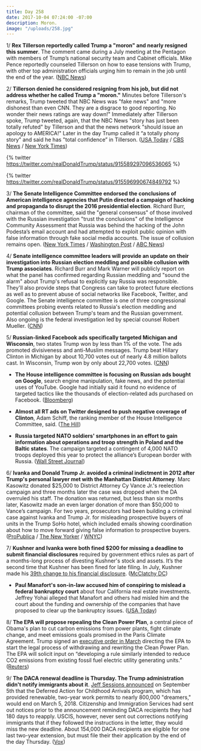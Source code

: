 ```yaml
---
title: Day 258
date: 2017-10-04 07:24:00 -07:00
description: Moron.
image: "/uploads/258.jpg"
---
```


1/ **Rex Tillerson reportedly called Trump a "moron" and nearly resigned this summer**. The comment came during a July meeting at the Pentagon with members of Trump’s national security team and Cabinet officials. Mike Pence reportedly counseled Tillerson on how to ease tensions with Trump, with other top administration officials urging him to remain in the job until the end of the year. ([NBC News](https://www.nbcnews.com/politics/white-house/tillerson-s-fury-trump-required-intervention-pence-n806451))

2/ **Tillerson denied he considered resigning from his job, but did not address whether he called Trump a "moron."** Minutes before Tillerson's remarks, Trump tweeted that NBC News was "fake news" and "more dishonest than even CNN. They are a disgrace to good reporting. No wonder their news ratings are way down!" Immediately after Tillerson spoke, Trump tweeted, again, that the NBC News "story has just been totally refuted" by Tillerson and that the news network "should issue an apology to AMERICA!" Later in the day Trump called it “a totally phony story” and said he has "total confidence” in Tillerson. ([USA Today](https://www.usatoday.com/story/news/politics/onpolitics/2017/10/04/report-secretary-state-rex-tillerson-called-president-trump-moron/730924001/) / [CBS News](https://www.cbsnews.com/news/rex-tillerson-statement-2017-09-04-live-updates/) / [New York Times](https://www.nytimes.com/2017/10/04/us/politics/tillerson-trump-secretary-state.html))

{% twitter https://twitter.com/realDonaldTrump/status/915589297096536065 %}

{% twitter https://twitter.com/realDonaldTrump/status/915596990674849792 %}

3/ **The Senate Intelligence Committee endorsed the conclusions of American intelligence agencies that Putin directed a campaign of hacking and propaganda to disrupt the 2016 presidential election**. Richard Burr, chairman of the committee, said the "general consensus" of those involved with the Russian investigation "trust the conclusions" of the Intelligence Community Assessment that Russia was behind the hacking of the John Podesta’s email account and had attempted to exploit public opinion with false information through fake social media accounts. The issue of collusion remains open. ([New York Times](https://www.nytimes.com/2017/10/04/us/politics/senate-intelligence-committee-russia-election-trump.html) / [Washington Post](https://www.washingtonpost.com/powerpost/senate-intelligence-committee-leaders-russia-did-interfere-in-2016-elections/2017/10/04/1459291c-a91f-11e7-850e-2bdd1236be5d_story.html) / [ABC News](http://abcnews.go.com/Politics/senate-update-russia-investigation-expected-today/story?id=50274845))

4/ **Senate intelligence committee leaders will provide an update on their investigation into Russian election meddling and possible collusion with Trump associates**. Richard Burr and Mark Warner will publicly report on what the panel has confirmed regarding Russian meddling and "sound the alarm" about Trump's refusal to explicitly say Russia was responsible. They'll also provide steps that Congress can take to protect future elections as well as to prevent abuse of social networks like Facebook, Twitter, and Google. The Senate intelligence committee is one of three congressional committees probing events related to Russia's election meddling and potential collusion between Trump's team and the Russian government. Also ongoing is the federal investigation led by special counsel Robert Mueller.  ([CNN](http://www.cnn.com/2017/10/04/politics/senate-intelligence-russia-news-conference/index.html))

5/ **Russian-linked Facebook ads specifically targeted Michigan and Wisconsin**, two states Trump won by less than 1% of the vote. The ads promoted divisiveness and anti-Muslim messages. Trump beat Hillary Clinton in Michigan by about 10,700 votes out of nearly 4.8 million ballots cast. In Wisconsin, Trump won by only about 22,700 votes. ([CNN](http://www.cnn.com/2017/10/03/politics/russian-facebook-ads-michigan-wisconsin/index.html))

* **The House intelligence committee is focusing on Russian ads bought on Google**, search engine manipulation, fake news, and the potential uses of YouTube. Google had initially said it found no evidence of targeted tactics like the thousands of election-related ads purchased on Facebook. ([Bloomberg](https://www.bloomberg.com/news/articles/2017-10-03/google-election-probe-is-said-to-focus-on-youtube-gmail))

* **Almost all RT ads on Twitter designed to push negative coverage of Clinton**,  Adam Schiff, the ranking member of the House Intelligence Committee, said. ([The Hill](http://thehill.com/business-a-lobbying/353879-schiff-almost-all-rt-ads-on-twitter-designed-to-push-coverage-adverse-to))

* **Russia targeted NATO soldiers' smartphones in an effort to gain information about operations and troop strength in Poland and the Baltic states**. The campaign targeted a contingent of 4,000 NATO troops deployed this year to protect the alliance’s European border with Russia.  ([Wall Street Journal](https://www.wsj.com/articles/russia-targets-soldier-smartphones-western-officials-say-1507109402))

6/ **Ivanka and Donald Trump Jr. avoided a criminal indictment in 2012 after Trump's personal lawyer met with the Manhattan District Attorney**. Marc Kasowitz donated $25,000 to District Attorney Cy Vance Jr.'s reelection campaign and three months later the case was dropped when the DA overruled his staff. The donation was returned, but less than six months later, Kasowitz made an even larger donation of more than $50,000 to Vance’s campaign. For two years, prosecutors had been building a criminal case against Ivanka and Trump Jr. for misleading prospective buyers of units in the Trump SoHo hotel, which included emails showing coordination about how to move forward giving false information to prospective buyers. ([ProPublica](https://www.propublica.org/article/ivanka-donald-trump-jr-close-to-being-charged-felony-fraud) / [The New Yorker](https://www.newyorker.com/news/news-desk/how-ivanka-trump-and-donald-trump-jr-avoided-a-criminal-indictment) / [WNYC](https://www.wnyc.org/story/ivanka-donald-trump-jr-close-charged-felony-fraud))

7/ **Kushner and Ivanka were both fined $200 for missing a deadline to submit financial disclosures** required by government ethics rules as part of a months-long process of divesting Kushner's stock and assets. It’s the second time that Kushner has been fined for late filing. In July, Kushner made his [39th change to his financial disclosure](https://whatthefuckjusthappenedtoday.com/2017/07/22/day-184/#3-jared-kushner-and-ivanka-trump-fil).  ([McClatchy DC](http://www.mcclatchydc.com/news/politics-government/white-house/article176849096.html))

* **Paul Manafort's son-in-law accused him of conspiring to mislead a federal bankruptcy court** about four California real estate investments. Jeffrey Yohai alleged that Manafort and others had misled him and the court about the funding and ownership of the companies that have proposed to clear up the bankruptcy issues.  ([USA Today](https://www.usatoday.com/story/money/2017/10/04/ex-trump-adviser-paul-manafort-conspired-mislead-bankruptcy-court-son-in-law-charges/723689001/))

8/ **The EPA will propose repealing the Clean Power Plan**, a central piece of Obama's plan to cut carbon emissions from power plants, fight climate change, and meet emissions goals promised in the Paris Climate Agreement. Trump signed an [executive order in March](https://whatthefuckjusthappenedtoday.com/2017/03/28/Day-68/#3-trump-signs-an-executive-order-to) directing the EPA to start the legal process of withdrawing and rewriting the Clean Power Plan. The EPA will solicit input on “developing a rule similarly intended to reduce CO2 emissions from existing fossil fuel electric utility generating units.”  ([Reuters](https://www.reuters.com/article/us-usa-epa-carbon-exclusive/exclusive-epa-to-propose-repealing-obamas-climate-regulation-document-idUSKCN1C90BY))

9/ **The DACA renewal deadline is Thursday. The Trump administration didn't notify immigrants about it**. [Jeff Sessions announced](https://whatthefuckjusthappenedtoday.com/2017/09/05/day-229/#1-trump-rescinded-daca-and-called-on) on September 5th that the Deferred Action for Childhood Arrivals program, which has provided renewable, two-year work permits to nearly 800,000 "dreamers," would end on March 5, 2018. Citizenship and Immigration Services had sent out notices prior to the announcement reminding DACA recipients they had 180 days to reapply. USCIS, however, never sent out corrections notifying immigrants that if they followed the instructions in the letter, they would miss the new deadline. About 154,000 DACA recipients are eligible for one last two-year extension, but must file their their application by the end of the day Thursday. ([Vox](https://www.vox.com/policy-and-politics/2017/10/4/16401014/daca-renewal-deadline-trump))
